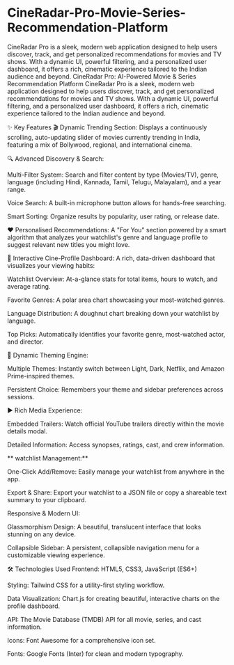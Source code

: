 # CineRadar-Pro-Movie-Series-Recommendation-Platform
CineRadar Pro is a sleek, modern web application designed to help users discover, track, and get personalized recommendations for movies and TV shows. With a dynamic UI, powerful filtering, and a personalized user dashboard, it offers a rich, cinematic experience tailored to the Indian audience and beyond.
CineRadar Pro: AI-Powered Movie & Series Recommendation Platform
CineRadar Pro is a sleek, modern web application designed to help users discover, track, and get personalized recommendations for movies and TV shows. With a dynamic UI, powerful filtering, and a personalized user dashboard, it offers a rich, cinematic experience tailored to the Indian audience and beyond.

✨ Key Features
🎬 Dynamic Trending Section: Displays a continuously scrolling, auto-updating slider of movies currently trending in India, featuring a mix of Bollywood, regional, and international cinema.

🔍 Advanced Discovery & Search:

Multi-Filter System: Search and filter content by type (Movies/TV), genre, language (including Hindi, Kannada, Tamil, Telugu, Malayalam), and a year range.

Voice Search: A built-in microphone button allows for hands-free searching.

Smart Sorting: Organize results by popularity, user rating, or release date.

❤️ Personalised Recommendations: A "For You" section powered by a smart algorithm that analyzes your watchlist's genre and language profile to suggest relevant new titles you might love.

👤 Interactive Cine-Profile Dashboard: A rich, data-driven dashboard that visualizes your viewing habits:

Watchlist Overview: At-a-glance stats for total items, hours to watch, and average rating.

Favorite Genres: A polar area chart showcasing your most-watched genres.

Language Distribution: A doughnut chart breaking down your watchlist by language.

Top Picks: Automatically identifies your favorite genre, most-watched actor, and director.

🎨 Dynamic Theming Engine:

Multiple Themes: Instantly switch between Light, Dark, Netflix, and Amazon Prime-inspired themes.

Persistent Choice: Remembers your theme and sidebar preferences across sessions.

▶️ Rich Media Experience:

Embedded Trailers: Watch official YouTube trailers directly within the movie details modal.

Detailed Information: Access synopses, ratings, cast, and crew information.

** watchlist Management:**

One-Click Add/Remove: Easily manage your watchlist from anywhere in the app.

Export & Share: Export your watchlist to a JSON file or copy a shareable text summary to your clipboard.

Responsive & Modern UI:

Glassmorphism Design: A beautiful, translucent interface that looks stunning on any device.

Collapsible Sidebar: A persistent, collapsible navigation menu for a customizable viewing experience.

🛠️ Technologies Used
Frontend: HTML5, CSS3, JavaScript (ES6+)

Styling: Tailwind CSS for a utility-first styling workflow.

Data Visualization: Chart.js for creating beautiful, interactive charts on the profile dashboard.

API: The Movie Database (TMDB) API for all movie, series, and cast information.

Icons: Font Awesome for a comprehensive icon set.

Fonts: Google Fonts (Inter) for clean and modern typography.

